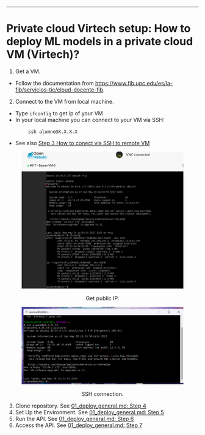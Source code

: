 
-------------------
# Private cloud Virtech setup: How to deploy ML models in a private cloud VM (Virtech)?

1. Get a VM.
- Follow the documentation from https://www.fib.upc.edu/es/la-fib/servicios-tic/cloud-docente-fib.

2. Connect to the VM from local machine.
- Type `ifconfig` to get ip of your VM
- In your local machine you can connect to your VM via SSH:
```shell
        ssh alumne@X.X.X.X
```
- See also [Step 3 How to conect via SSH to remote VM](01_deploy_general.md)

<center><figure>
  <img
  src="../static/deployment/virtech/virtech_ifconfig.png"
</figure></center>
<p style="text-align: center;">Get public IP.</p>

<center><figure>
  <img
  src="../static/deployment/virtech/virtech_ssh.png"
</figure></center>
<p style="text-align: center;">SSH connection.</p>

3.  Clone repository. See [01_deploy_general.md: Step 4](01_deploy_general.md)
4.  Set Up the Environment. See [01_deploy_general.md: Step 5](01_deploy_general.md)
5.   Run the API. See [01_deploy_general.md: Step 6](01_deploy_general.md)
6.   Access the API. See [01_deploy_general.md: Step 7](01_deploy_general.md)
